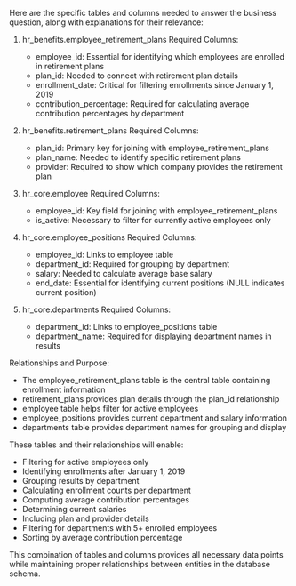 Here are the specific tables and columns needed to answer the business question, along with explanations for their relevance:

1. hr_benefits.employee_retirement_plans
   Required Columns:
   - employee_id: Essential for identifying which employees are enrolled in retirement plans
   - plan_id: Needed to connect with retirement plan details
   - enrollment_date: Critical for filtering enrollments since January 1, 2019
   - contribution_percentage: Required for calculating average contribution percentages by department

2. hr_benefits.retirement_plans
   Required Columns:
   - plan_id: Primary key for joining with employee_retirement_plans
   - plan_name: Needed to identify specific retirement plans
   - provider: Required to show which company provides the retirement plan

3. hr_core.employee
   Required Columns:
   - employee_id: Key field for joining with employee_retirement_plans
   - is_active: Necessary to filter for currently active employees only

4. hr_core.employee_positions
   Required Columns:
   - employee_id: Links to employee table
   - department_id: Required for grouping by department
   - salary: Needed to calculate average base salary
   - end_date: Essential for identifying current positions (NULL indicates current position)

5. hr_core.departments
   Required Columns:
   - department_id: Links to employee_positions table
   - department_name: Required for displaying department names in results

Relationships and Purpose:
- The employee_retirement_plans table is the central table containing enrollment information
- retirement_plans provides plan details through the plan_id relationship
- employee table helps filter for active employees
- employee_positions provides current department and salary information
- departments table provides department names for grouping and display

These tables and their relationships will enable:
- Filtering for active employees only
- Identifying enrollments after January 1, 2019
- Grouping results by department
- Calculating enrollment counts per department
- Computing average contribution percentages
- Determining current salaries
- Including plan and provider details
- Filtering for departments with 5+ enrolled employees
- Sorting by average contribution percentage

This combination of tables and columns provides all necessary data points while maintaining proper relationships between entities in the database schema.